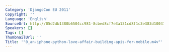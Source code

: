 ```yaml
---
Category: 'DjangoCon EU 2011'
Copyright: ''
Language: 'English'
SourceUrl: http://05d2db1380b6504cc981-8cbed8cf7e3a131cd8f1c3e383d10041.r93.cf2.rackcdn.com/djangocon-eu-2011/0_an-iphone-python-love-affair-building-apis-for-mobile.m4v
Speakers: []
Tags: []
ThumbnailUrl: ''
Title: '"0_an-iphone-python-love-affair-building-apis-for-mobile.m4v"'
---
```


